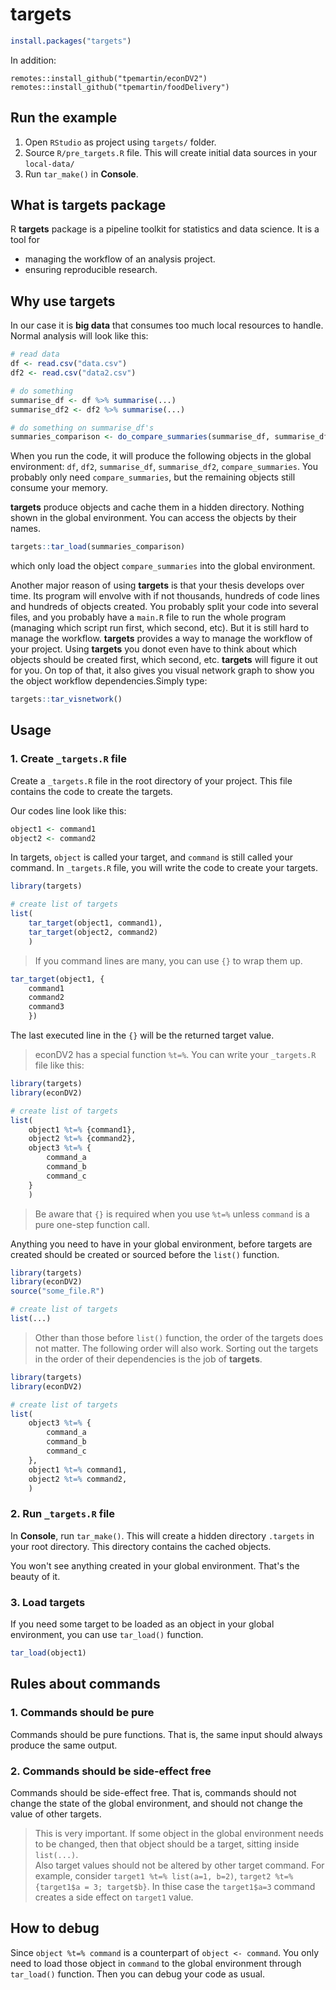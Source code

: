 # targets

```r
install.packages("targets")
```

In addition:
```
remotes::install_github("tpemartin/econDV2")
remotes::install_github("tpemartin/foodDelivery")
```

## Run the example

  1. Open `RStudio` as project using `targets/` folder.
  2. Source `R/pre_targets.R` file. This will create initial data sources in your `local-data/`  
  3. Run `tar_make()` in **Console**. 

## What is **targets** package

R **targets** package is a pipeline toolkit for statistics and data science. It is a tool for 
 
   * managing the workflow of an analysis project.  
   * ensuring reproducible research.  
  
## Why use **targets**

In our case it is **big data** that consumes too much local resources to handle. Normal analysis will look like this:

```r
# read data
df <- read.csv("data.csv")
df2 <- read.csv("data2.csv")

# do something
summarise_df <- df %>% summarise(...)
summarise_df2 <- df2 %>% summarise(...)

# do something on summarise_df's
summaries_comparison <- do_compare_summaries(summarise_df, summarise_df2)
```

When you run the code, it will produce the following objects in the global environment: `df`, `df2`, `summarise_df`, `summarise_df2`, `compare_summaries`. You probably only need `compare_summaries`, but the remaining objects still consume your memory. 

**targets** produce objects and cache them in a hidden directory. Nothing shown in the global environment. You can access the objects by their names. 

```r
targets::tar_load(summaries_comparison)
```

which only load the object `compare_summaries` into the global environment.

Another major reason of using **targets** is that your thesis develops over time. Its program will envolve with if not thousands, hundreds of code lines and hundreds of objects created. You probably split your code into several files, and you probably have a `main.R` file to run the whole program (managing which script run first, which second, etc). But it is still hard to manage the workflow. **targets** provides a way to manage the workflow of your project. Using **targets** you donot even have to think about which objects should be created first, which second, etc. **targets** will figure it out for you. On top of that, it also gives you visual network graph to show you the object workflow dependencies.Simply type:

```r
targets::tar_visnetwork()
```

## Usage

### 1. Create `_targets.R` file

Create a `_targets.R` file in the root directory of your project. This file contains the code to create the targets. 

Our codes line look like this:

```r
object1 <- command1
object2 <- command2
```

In targets, `object` is called your target, and `command` is still called your command. In `_targets.R` file, you will write the code to create your targets.

```r
library(targets)

# create list of targets
list(
    tar_target(object1, command1),
    tar_target(object2, command2)
    )
```

> If you command lines are many, you can use `{}` to wrap them up.

```r
tar_target(object1, {
    command1
    command2
    command3
    })
```

The last executed line in the `{}` will be the returned target value.

> econDV2 has a special function `%t=%`. You can write your `_targets.R` file like this:

```r
library(targets)
library(econDV2)

# create list of targets
list(
    object1 %t=% {command1},
    object2 %t=% {command2},
    object3 %t=% {
        command_a
        command_b
        command_c
    }
    )
```

> Be aware that `{}` is required when you use `%t=%` unless `command` is a pure one-step function call. 

Anything you need to have in your global environment, before targets are created should be created or sourced before the `list()` function.

```r
library(targets)
library(econDV2)
source("some_file.R")

# create list of targets
list(...)
```

> Other than those before `list()` function, the order of the targets does not matter. The following order will also work. Sorting out the targets in the order of their dependencies is the job of **targets**.

```r
library(targets)
library(econDV2)

# create list of targets
list(
    object3 %t=% {
        command_a
        command_b
        command_c
    },
    object1 %t=% command1,
    object2 %t=% command2,
    )
```


### 2. Run `_targets.R` file

In **Console**, run `tar_make()`. This will create a hidden directory `.targets` in your root directory. This directory contains the cached objects.

You won't see anything created in your global environment. That's the beauty of it.

### 3. Load targets

If you need some target to be loaded as an object in your global environment, you can use `tar_load()` function.

```r
tar_load(object1)
```

## Rules about commands

### 1. Commands should be pure

Commands should be pure functions. That is, the same input should always produce the same output. 

### 2. Commands should be side-effect free

Commands should be side-effect free. That is, commands should not change the state of the global environment, and should not change the value of other targets.

> This is very important. If some object in the global environment needs to be changed, then that object should be a target, sitting inside `list(...)`.  
> Also target values should not be altered by other target command. For example, consider `target1 %t=% list(a=1, b=2)`, `target2 %t=% {target1$a = 3; target$b}`. In thise case the `target1$a=3` command creates a side effect on `target1` value.  


## How to debug

Since `object %t=% command` is a counterpart of `object <- command`. You only need to load those object in `command` to the global environment through `tar_load()` function. Then you can debug your code as usual.
